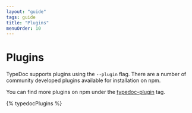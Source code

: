 ```yaml
---
layout: "guide"
tags: guide
title: "Plugins"
menuOrder: 10
---
```


# Plugins

TypeDoc supports plugins using the `--plugin` flag. There are a number of community developed
plugins available for installation on npm.

You can find more plugins on npm under the [typedoc-plugin](https://www.npmjs.com/search?q=keywords:typedocplugin%20keywords:typedoc-plugin) tag.

{% typedocPlugins %}
